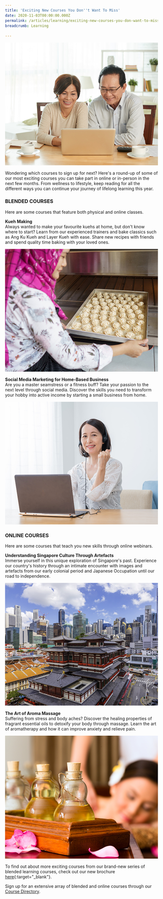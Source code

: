 ```yaml
---
title: 'Exciting New Courses You Don''t Want To Miss'
date: 2020-11-03T00:00:00.000Z
permalink: /articles/learning/exciting-new-courses-you-don-want-to-miss
breadcrumb: Learning

---
```


![Exciting New Courses You Don't Want To Miss](/images/content-articles/learning/exciting-new-courses-you-don-want-to-miss-img1.jpg)

Wondering which courses to sign up for next? Here's a round-up of some of our most exciting courses you can take part in online or in-person in the next few months. From wellness to lifestyle, keep reading for all the different ways you can continue your journey of lifelong learning this year.

### BLENDED COURSES
Here are some courses that feature both physical and online classes. 

**Kueh Making**<br>
Always wanted to make your favourite kuehs at home, but don't know where to start? Learn from our experienced trainers and bake classics such as Ang Ku Kueh and Layer Kueh with ease. Share new recipes with friends and spend quality time baking with your loved ones.  

![Exciting New Courses You Don't Want To Miss](/images/content-articles/learning/exciting-new-courses-you-don-want-to-miss-img2.jpg)


**Social Media Marketing for Home-Based Business**<br>
Are you a master seamstress or a fitness buff? Take your passion to the next level through social media. Discover the skills you need to transform your hobby into active income by starting a small business from home.

![Exciting New Courses You Don't Want To Miss](/images/content-articles/learning/exciting-new-courses-you-don-want-to-miss-img3.jpg)




### ONLINE COURSES
Here are some courses that teach you new skills through online webinars.

**Understanding Singapore Culture Through Artefacts**<br>
Immerse yourself in this unique exploration of Singapore's past. Experience our country's history through an intimate encounter with images and artefacts from our early colonial period and Japanese Occupation until our road to independence.

![Exciting New Courses You Don't Want To Miss](/images/content-articles/learning/exciting-new-courses-you-don-want-to-miss-img4.jpg)

**The Art of Aroma Massage**<br>
Suffering from stress and body aches? Discover the healing properties of fragrant essential oils to detoxify your body through massage. Learn the art of aromatherapy and how it can improve anxiety and relieve pain.

![Exciting New Courses You Don't Want To Miss](/images/content-articles/learning/exciting-new-courses-you-don-want-to-miss-img5.jpg)



To find out about more exciting courses from our brand-new series of blended learning courses, check out our new brochure [here](/files/course-directory/mgs-wanted-brochure-nov2020.pdf){:target="_blank"}.

Sign up for an extensive array of blended and online courses through our [Course Directory](../../course-directory/health-and-wellness/).